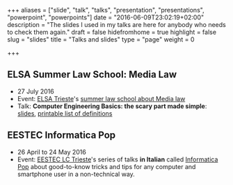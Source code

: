 +++
aliases = ["slide", "talk", "talks", "presentation", "presentations", "powerpoint", "powerpoints"]
date = "2016-06-09T23:02:19+02:00"
description = "The slides I used in my talks are here for anybody who needs to check them again."
draft = false
hidefromhome = true
highlight = false
slug = "slides"
title = "Talks and slides"
type = "page"
weight = 0

+++


## ELSA Summer Law School: Media Law

- 27 July 2016
- Event: [ELSA Trieste](http://www.elsatrieste.it/)'s
  [summer law school about Media law](http://lawschools.elsa.org/traineeship/trieste-media-law/)
- Talk: **Computer Engineering Basics: the scary part made simple**:
  [slides](/pdf/Computer_engineering_basics_-_the_scary_part_made_simple.pdf),
  [printable list of definitions](/pdf/Computer_engineering_glossary.pdf)


## EESTEC Informatica Pop

- 26 April to 24 May 2016
- Event: [EESTEC LC Trieste](http://ts.eestec.it/)'s series of talks **in
  Italian** called [Informatica Pop](http://ts.eestec.it/informatica-pop/) about
  good-to-know tricks and tips for any computer and smartphone user in a
  non-technical way.


